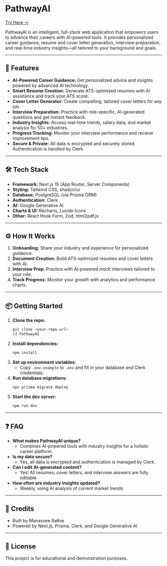 # PathwayAI

[Try Here →](https://pathway-ai-sand.vercel.app/)

PathwayAI is an intelligent, full-stack web application that empowers users to advance their careers with AI-powered tools. It provides personalized career guidance, resume and cover letter generation, interview preparation, and real-time industry insights—all tailored to your background and goals.

---

## 🚀 Features

- **AI-Powered Career Guidance:** Get personalized advice and insights powered by advanced AI technology.
- **Smart Resume Creation:** Generate ATS-optimized resumes with AI assistance and track your ATS score.
- **Cover Letter Generator:** Create compelling, tailored cover letters for any job.
- **Interview Preparation:** Practice with role-specific, AI-generated questions and get instant feedback.
- **Industry Insights:** Access real-time trends, salary data, and market analysis for 50+ industries.
- **Progress Tracking:** Monitor your interview performance and receive improvement tips.
- **Secure & Private:** All data is encrypted and securely stored. Authentication is handled by Clerk.

---

## 🛠️ Tech Stack

- **Framework:** Next.js 15 (App Router, Server Components)
- **Styling:** Tailwind CSS, shadcn/ui
- **Database:** PostgreSQL (via Prisma ORM)
- **Authentication:** Clerk
- **AI:** Google Generative AI
- **Charts & UI:** Recharts, Lucide Icons
- **Other:** React Hook Form, Zod, html2pdf.js

---

## ⚙️ How It Works

1. **Onboarding:** Share your industry and experience for personalized guidance.
2. **Document Creation:** Build ATS-optimized resumes and cover letters with AI.
3. **Interview Prep:** Practice with AI-powered mock interviews tailored to your role.
4. **Track Progress:** Monitor your growth with analytics and performance charts.

---

## 📦 Getting Started

1. **Clone the repo:**
   ```bash
   git clone <your-repo-url>
   cd PathwayAI
   ```
2. **Install dependencies:**
   ```bash
   npm install
   ```
3. **Set up environment variables:**
   - Copy `.env.example` to `.env` and fill in your database and Clerk credentials.
4. **Run database migrations:**
   ```bash
   npx prisma migrate deploy
   ```
5. **Start the dev server:**
   ```bash
   npm run dev
   ```

---

## ❓ FAQ

- **What makes PathwayAI unique?**
  - Combines AI-powered tools with industry insights for a holistic career platform.
- **Is my data secure?**
  - Yes, all data is encrypted and authentication is managed by Clerk.
- **Can I edit AI-generated content?**
  - Yes! All resumes, cover letters, and interview answers are fully editable.
- **How often are industry insights updated?**
  - Weekly, using AI analysis of current market trends.

---

## 🙏 Credits
- Built by Manasvee Rathie
- Powered by Next.js, Prisma, Clerk, and Google Generative AI

---

## 📄 License
This project is for educational and demonstration purposes.
